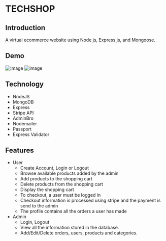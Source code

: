 # TECHSHOP
## Introduction
A virtual ecommerce website using Node js, Express js, and Mongoose.
## Demo 
![image](https://github.com/congtrinh274/tech_shop/assets/104729830/5707b48f-2433-4bb8-9540-bd39d86324de)
![image](https://github.com/congtrinh274/tech_shop/assets/104729830/c630ceb5-65f2-4d44-92c1-ad3d49215581)

## Technology
* NodeJS
* MongoDB
* Express
* Stripe API
* AdminBro
* Nodemailer
* Passport
* Express Validator
## Features
* User
  * Create Account, Login or Logout
  * Browse available products added by the admin
  * Add products to the shopping cart
  * Delete products from the shopping cart
  * Display the shopping cart
  * To checkout, a user must be logged in
  * Checkout information is processed using stripe and the payment is send to the admin
  * The profile contains all the orders a user has made
* Admin
  * Login, Logout
  * View all the information stored in the database.
  * Add/Edit/Delete orders, users, products and categories.
